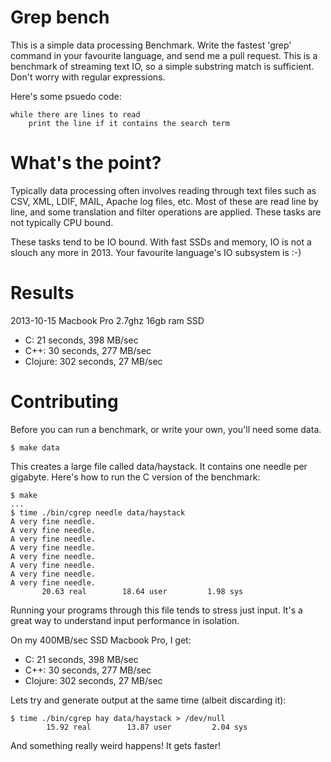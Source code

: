 Grep bench
==========

This is a simple data processing Benchmark. Write the fastest 'grep' command in your favourite language, and send me a pull request. This is a benchmark of streaming text IO, so a simple substring match is sufficient. Don't worry with regular expressions.

Here's some psuedo code:

	while there are lines to read
		print the line if it contains the search term


What's the point?
=================
Typically data processing often involves reading through text files such as CSV, XML, LDIF, MAIL, Apache log files, etc. Most of these are read line by line, and some translation and filter operations are applied. These tasks are not typically CPU bound. 

These tasks tend to be IO bound. With fast SSDs and memory, IO is not a slouch any more in 2013. Your favourite language's IO subsystem is :-)


Results
=======

2013-10-15 Macbook Pro 2.7ghz 16gb ram SSD

- C: 21 seconds, 398 MB/sec
- C++: 30 seconds, 277 MB/sec
- Clojure: 302 seconds, 27 MB/sec

Contributing
============

Before you can run a benchmark, or write your own, you'll need some data.

	$ make data

This creates a large file called data/haystack. It contains one needle per gigabyte. Here's how to run the C version of the benchmark:

	$ make
	...
	$ time ./bin/cgrep needle data/haystack
	A very fine needle.
	A very fine needle.
	A very fine needle.
	A very fine needle.
	A very fine needle.
	A very fine needle.
	A very fine needle.
	A very fine needle.
	       20.63 real        18.64 user         1.98 sys

Running your programs through this file tends to stress just input. It's a great way to understand input performance in isolation.

On my 400MB/sec SSD Macbook Pro, I get:

- C: 21 seconds, 398 MB/sec
- C++: 30 seconds, 277 MB/sec
- Clojure: 302 seconds, 27 MB/sec

Lets try and generate output at the same time (albeit discarding it):

	$ time ./bin/cgrep hay data/haystack > /dev/null
			15.92 real        13.87 user         2.04 sys

And something really weird happens! It gets faster!


